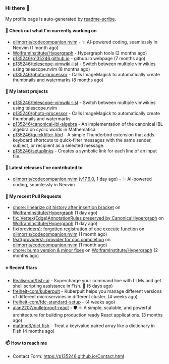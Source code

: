### Hi there 👋

My profile page is auto-generated by [readme-scribe](https://github.com/muesli/readme-scribe).

#### 👷 Check out what I'm currently working on

- [olimorris/codecompanion.nvim](https://github.com/olimorris/codecompanion.nvim) - ✨ AI-powered coding, seamlessly in Neovim (1 month ago)
- [WolframInstitute/Hypergraph](https://github.com/WolframInstitute/Hypergraph) - Hypergraph tools (2 months ago)
- [p135246/p135246.github.io](https://github.com/p135246/p135246.github.io) - github.io webpage (7 months ago)
- [p135246/telescope-vimwiki-list](https://github.com/p135246/telescope-vimwiki-list) - Switch between multiple vimwikies using telescope.nvim (8 months ago)
- [p135246/photo-processor](https://github.com/p135246/photo-processor) - Calls ImageMagick to automatically create thumbnails and watermarks (8 months ago)

#### 🌱 My latest projects

- [p135246/telescope-vimwiki-list](https://github.com/p135246/telescope-vimwiki-list) - Switch between multiple vimwikies using telescope.nvim
- [p135246/photo-processor](https://github.com/p135246/photo-processor) - Calls ImageMagick to automatically create thumbnails and watermarks
- [p135246/canonical-ibl-algebra](https://github.com/p135246/canonical-ibl-algebra) - An implementation of the canonical IBL algebra on cyclic words in Mathematica
- [p135246/quickfilter-kbd](https://github.com/p135246/quickfilter-kbd) - A simple Thunderbird extension that adds keyboard shortcuts to quick-filter messages with the same sender, subject, or recipient as a selected message.
- [p135246/setuplinks](https://github.com/p135246/setuplinks) - Creates a symbolic link for each line of an input file.

#### 🔭 Latest releases I've contributed to

- [olimorris/codecompanion.nvim](https://github.com/olimorris/codecompanion.nvim) ([v17.6.0](https://github.com/olimorris/codecompanion.nvim/releases/tag/v17.6.0), 1 day ago) - ✨ AI-powered coding, seamlessly in Neovim

#### 🔨 My recent Pull Requests

- [chore: linearize git history after insertion bracket](https://github.com/WolframInstitute/Hypergraph/pull/9) on [WolframInstitute/Hypergraph](https://github.com/WolframInstitute/Hypergraph) (1 day ago)
- [fix: Vertex(Edge)AnnotationRules preserved by CanonicalHypergraph](https://github.com/WolframInstitute/Hypergraph/pull/8) on [WolframInstitute/Hypergraph](https://github.com/WolframInstitute/Hypergraph) (1 day ago)
- [fix(providers): forgotten registration of coc execute function](https://github.com/olimorris/codecompanion.nvim/pull/1548) on [olimorris/codecompanion.nvim](https://github.com/olimorris/codecompanion.nvim) (1 month ago)
- [feat(providers): provider for coc completion](https://github.com/olimorris/codecompanion.nvim/pull/1421) on [olimorris/codecompanion.nvim](https://github.com/olimorris/codecompanion.nvim) (1 month ago)
- [chore: bump version &amp; minor fixes](https://github.com/WolframInstitute/Hypergraph/pull/7) on [WolframInstitute/Hypergraph](https://github.com/WolframInstitute/Hypergraph) (2 months ago)

#### ⭐ Recent Stars

- [Realiserad/fish-ai](https://github.com/Realiserad/fish-ai) - Supercharge your command line with LLMs and get shell scripting assistance in Fish. 💪 (5 days ago)
- [freiheit-com/kuberpult](https://github.com/freiheit-com/kuberpult) - Kuberpult helps you manage different versions of different microservices in different cluster. (4 weeks ago)
- [freiheit-com/fdc-standard-setup](https://github.com/freiheit-com/fdc-standard-setup) -  (4 weeks ago)
- [alan2207/bulletproof-react](https://github.com/alan2207/bulletproof-react) - 🛡️ ⚛️ A simple, scalable, and powerful architecture for building production ready React applications.  (3 months ago)
- [mattmc3/dict.fish](https://github.com/mattmc3/dict.fish) - Treat a key/value paired array like a dictionary in Fish (4 months ago)

#### 📫 How to reach me

- Contact Form: https://p135246.github.io/Contact.html


